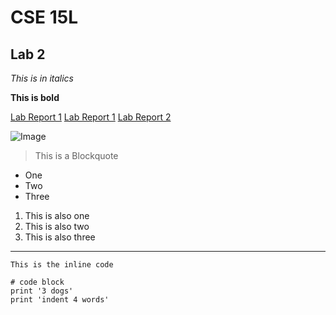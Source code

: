 # CSE 15L 
## Lab 2
*This is in italics*

**This is bold**

[Lab Report 1](lab-report-1-week-2.html)
[Lab Report 1](https://namburiamit.github.io/cse15l-lab-reports/lab-report-1-week-2.html)
[Lab Report 2](lab-report-2-week3.md)


![Image](https://c0.wallpaperflare.com/preview/734/721/142/skyscrapers-building-architecture-city.jpg)

> This is a Blockquote
* One
* Two
* Three

1. This is also one
2. This is also two
3. This is also three
---

`This is the inline code`

```
# code block
print '3 dogs'
print 'indent 4 words'
```
